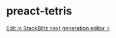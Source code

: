# preact-tetris

[Edit in StackBlitz next generation editor ⚡️](https://stackblitz.com/~/github.com/Qwiin/preact-tetris)